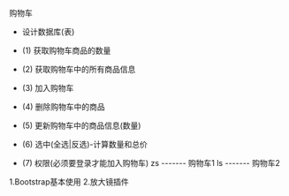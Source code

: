 购物车
  * 设计数据库(表)
  * (1) 获取购物车商品的数量
  * (2) 获取购物车中的所有商品信息
  * (3) 加入购物车

  * (4) 删除购物车中的商品
  * (5) 更新购物车中的商品信息(数量)
  * (6) 选中(全选|反选)-计算数量和总价
  
  * (7) 权限(必须要登录才能加入购物车)
        zs ------- 购物车1
        ls ------- 购物车2


1.Bootstrap基本使用
2.放大镜插件